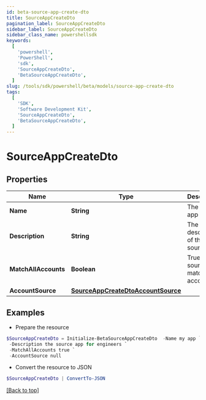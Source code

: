 ```yaml
---
id: beta-source-app-create-dto
title: SourceAppCreateDto
pagination_label: SourceAppCreateDto
sidebar_label: SourceAppCreateDto
sidebar_class_name: powershellsdk
keywords:
  [
    'powershell',
    'PowerShell',
    'sdk',
    'SourceAppCreateDto',
    'BetaSourceAppCreateDto',
  ]
slug: /tools/sdk/powershell/beta/models/source-app-create-dto
tags:
  [
    'SDK',
    'Software Development Kit',
    'SourceAppCreateDto',
    'BetaSourceAppCreateDto',
  ]
---
```


# SourceAppCreateDto

## Properties

| Name | Type | Description | Notes |
| --- | --- | --- | --- |
| **Name** | **String** | The source app name | [required] |
| **Description** | **String** | The description of the source app | [required] |
| **MatchAllAccounts** | **Boolean** | True if the source app match all accounts | [optional] [default to $false] |
| **AccountSource** | [**SourceAppCreateDtoAccountSource**](source-app-create-dto-account-source) |  | [required] |

## Examples

- Prepare the resource

```powershell
$SourceAppCreateDto = Initialize-BetaSourceAppCreateDto  -Name my app `
 -Description the source app for engineers `
 -MatchAllAccounts true `
 -AccountSource null
```

- Convert the resource to JSON

```powershell
$SourceAppCreateDto | ConvertTo-JSON
```

[[Back to top]](#)
